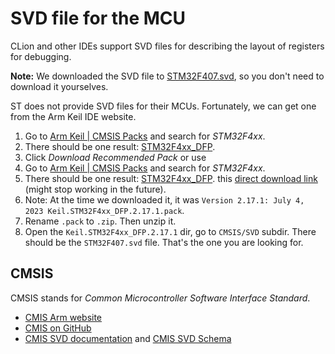 # SVD file for the MCU

CLion and other IDEs support SVD files for describing the layout of registers for debugging.

**Note:** We downloaded the SVD file to [STM32F407.svd](./STM32F407.svd), so you don't need to download it
yourselves.

ST does not provide SVD files for their MCUs. Fortunately, we can get one from the Arm Keil IDE website.
1. Go to [Arm Keil | CMSIS Packs](https://www.keil.arm.com/devices/) and search for _STM32F4xx_.
2. There should be one result: [STM32F4xx_DFP](https://www.keil.arm.com/packs/stm32f4xx_dfp-keil/boards/).
3. Click _Download Recommended Pack_ or use
1. Go to [Arm Keil | CMSIS Packs](https://www.keil.arm.com/packs/) and search for _STM32F4xx_.
2. There should be one result: [STM32F4xx_DFP](https://www.keil.arm.com/packs/stm32f4xx_dfp-keil/overview/).
   this [direct download link](https://www.keil.com/pack/Keil.STM32F4xx_DFP.2.17.1.pack) (might stop working in the
   future).
4. Note: At the time we downloaded it, it was `Version 2.17.1: July 4, 2023 Keil.STM32F4xx_DFP.2.17.1.pack`.
5. Rename `.pack` to `.zip`. Then unzip it.
6. Open the `Keil.STM32F4xx_DFP.2.17.1` dir, go to `CMSIS/SVD` subdir.
   There should be the `STM32F407.svd` file.
   That's the one you are looking for.

## CMSIS

CMSIS stands for _Common Microcontroller Software Interface Standard_.

* [CMIS Arm website](https://www.arm.com/technologies/cmsis)
* [CMIS on GitHub](https://github.com/ARM-software/CMSIS_5)
* [CMIS SVD documentation](https://arm-software.github.io/CMSIS_5/SVD/html/index.html)
  and [CMIS SVD Schema](https://arm-software.github.io/CMSIS_5/SVD/html/schema_1_2_gr.html)
